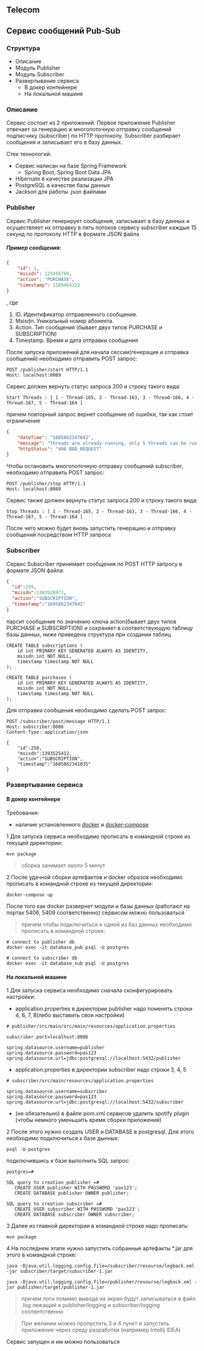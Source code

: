 ## Telecom

## Cервис сообщений Pub-Sub
### Структура 
* Описание
* Модуль Publisher 
* Модуль Subscriber 
* Развертывание сервиса  
    * В докер контейнере
     * На локальной машине

### Описание 

Сервис состоит из 2 приложений. Первое приложение Publisher отвечает за генерацию и многопоточную отправку 
сообщений подписчику (subscriber) по HTTP протоколу. Subscriber разбирает сообщения и записывает его
в базу данных.

Стек технологий:
* Сервис написан на базе Spring Framework
  * Spring Boot, Spring Boot Data JPA
 * Hibernate в качестве реализации JPA
 * PostgreSQL в качестве базы данных 
 * Jackson для работы .json файлами
 

### Publisher
Сервис Publisher генерирует сообщения, записывает в базу данных и осуществляет их отправку в пять потоков 
сервису subscriber каждые 15 секунд по протоколу HTTP в формате JSON файла
##### Пример сообщения:
```json
{
    "id": 1,
    "msisdn": 123456789,
    "action": "PURCHASE",
    "timestamp": 1589464122
}
```
, где 
1.	ID. Идентификатор отправленного сообщения.
2.   Msisdn. Уникальный номер абонента. 
3.   Action. Тип сообщения (бывает двух типов PURCHASE и SUBSCRIPTION)
4.   Timestamp. Время и дата отправки сообщения

После запуска приложений для начала сессии(генерация и отправка сообщений) необходимо отправить POST запрос:
```
POST /publisher/start HTTP/1.1
Host: localhost:8089
```
Сервис должен вернуть статус запроса 200 и строку такого вида:
```
Start Threads : [ 1 - Thread-165, 2 - Thread-163, 3 - Thread-166, 4 - Thread-167, 5 - Thread-164 ]
```
причем повторный запрос вернет сообщение об ошибки, так как стоит ограничение 
```json
{
    "dateTime": "1605862347042",
    "message": "Threads are already running, only 5 threads can be run at a time!",
    "httpStatus": "400 BAD_REQUEST"
}
```
Чтобы остановить многопоточную отправку сообщений subscriber, необходимо отправить POST запрос:
```
POST /publisher/stop HTTP/1.1
Host: localhost:8089
```
Сервис также должен вернуть статус запроса 200 и строку такого вида:
```
Stop Threads : [ 1 - Thread-165, 2 - Thread-163, 3 - Thread-166, 4 - Thread-167, 5 - Thread-164 ]
```
После чего можно будет вновь запустить генерацию и отправку сообщений посредством HTTP запроса

### Subscriber 
Сервис Subscriber принимает сообщения по POST HTTP запросу в формате JSON файла:
```json
{
  "id":239, 
  "msisdn":1393528971, 
  "action":"SUBSCRIPTION", 
  "timestamp":"1605862347042"
}
```
парсит сообщение по значению ключа action(бывает двух типов PURCHASE и SUBSCRIPTION) и сохраняет в соответствующую 
таблицу базы данных, ниже приведена структура при создании таблиц
```
CREATE TABLE subscriptions (
    id int PRIMARY KEY GENERATED ALWAYS AS IDENTITY,
    msisdn int NOT NULL,
    timestamp timestamp NOT NULL
);

CREATE TABLE purchases (
    id int PRIMARY KEY GENERATED ALWAYS AS IDENTITY,
    msisdn int NOT NULL,
    timestamp timestamp NOT NULL
);
```
Для отправки сообщения необходимо сделать POST запрос:
```
POST /subscriber/post/message HTTP/1.1
Host: subscriber:8086
Content-Type: application/json

{
    "id":258, 
    "msisdn":1393525412, 
    "action":"SUBSCRIPTION", 
    "timestamp":"1605862341035"
}
```

### Развертывание сервиса 
 #### В докер контейнере
Требования:
* наличие установленного [docker](https://www.docker.com/products/docker-desktop) и 
[docker-compose](https://docs.docker.com/compose/install/) 

1 Для запуска сервиса необходимо прописать в командной строке из текущей директории:
 ```
 mvn package
 ```
> сборка занимает около 5 минут

2 После удачной сборки артефактов и docker образов необходимо прописать в командной строке из текущей директории: 
 ```
docker-compose up 
 ```
После того как docker развернет модули и базы данных (работают на портах 5406, 5409 соответственно) сервисом можно 
пользоваться

> причем чтобы подключиться к одной из баз данных необходимо прописать в командной строке:
 ```
# connect to publisher db
docker exec -it database_pub psql -U postgres

# connect to subscriber db
docker exec -it database_sub psql -U postgres
 ```
#### На локальной машине 
1 Для запуска сервиса необходимо сначала сконфигурировать настройки:
* application.properties в директории publisher надо поменять строки 4, 6, 7, 8(либо выставить свои настройки)
 ```
# publisher/src/main/src/main/resources/application.properties

subscriber.port=localhost:8086

spring.datasource.username=publisher
spring.datasource.password=pas123
spring.datasource.url=jdbc:postgresql://localhost:5432/publisher
```

* application.properties в директории subscriber надо  строки 3, 4, 5
```
# subscriber/src/main/resources/application.properties

spring.datasource.username=subscriber
spring.datasource.password=pas123
spring.datasource.url=jdbc:postgresql://localhost:5432/subscriber
 ```
* (не обязательно) в файле pom.xml сервисов удалить spotify plugin (чтобы немного уменьшить время сборки приложения)

2 После этого нужно создать USER и DATABASE в postgresql. Для этого необходимо подключиться к базе дынных:
 ```
psql -U postgres
 ```
подключившись к базе выполнить SQL запрос:
 ```
postgres=# 
    
SQL query to creation publisher =#
    CREATE USER publisher WITH PASSWORD 'pas123';
    CREATE DATABASE publisher OWNER publisher;

SQL query to creation subscriber =#
    CREATE USER subscriber WITH PASSWORD 'pas123';
    CREATE DATABASE subscriber OWNER subscriber;    

 ```

3 Далее из главной директории в командной строке надо прописать:
 ```
 mvn package
 ```
4 На последнем этапе нужно запустить собранные артефакты *.jar для этого в командной строке:

```
java -Djava.util.logging.config.file=/subscriber/resourse/logback.xml -jar subscriber/target/subscriber-1.jar

java -Djava.util.logging.config.file=/publisher/resourse/logback.xml -jar publisher/target/publisher-1.jar
 ```
> причем логи помимо вывода на экран будут записываться в файл .log лежащий в publisher/logging и subscriber/logging соответственно

> При желании можно пропустить 3 и 4 пункт и запустить приложение через среду разработки (например Intellij IDEA)

Сервис запущен и им можно пользоваться


